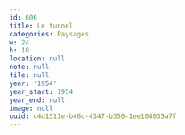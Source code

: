 ```yaml
---
id: 606
title: Le tunnel
categories: Paysages
w: 24
h: 18
location: null
note: null
file: null
year: '1954'
year_start: 1954
year_end: null
image: null
uuid: c4d1511e-b46d-4347-b350-1ee104035a7f
---
```


